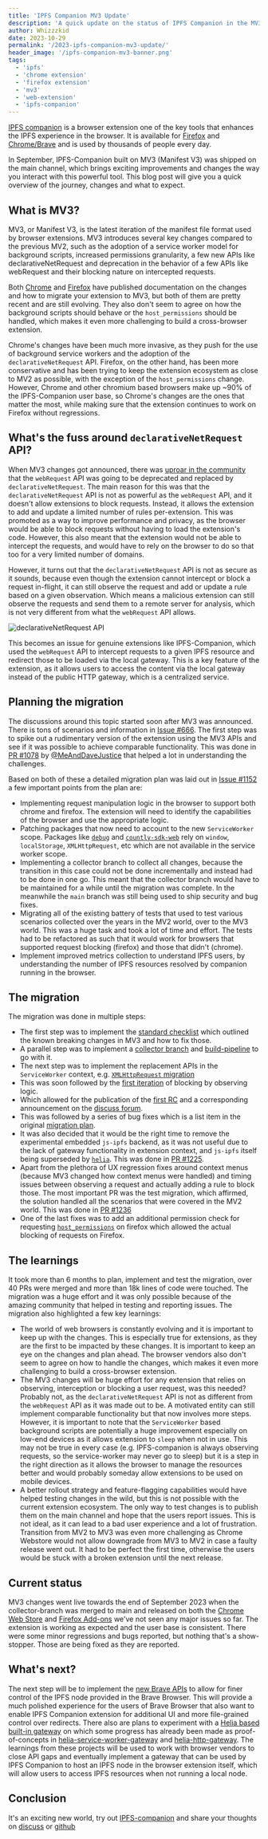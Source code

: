 ```yaml
---
title: 'IPFS Companion MV3 Update'
description: 'A quick update on the status of IPFS Companion in the MV3 world.'
author: Whizzzkid
date: 2023-10-29
permalink: '/2023-ipfs-companion-mv3-update/'
header_image: '/ipfs-companion-mv3-banner.png'
tags:
  - 'ipfs'
  - 'chrome extension'
  - 'firefox extension'
  - 'mv3'
  - 'web-extension'
  - 'ipfs-companion'
---
```


[IPFS companion](https://docs.ipfs.tech/install/ipfs-companion/#install) is a browser extension one of the key tools that enhances the IPFS experience in the browser. It is available for [Firefox](https://addons.mozilla.org/en-US/firefox/addon/ipfs-companion/) and [Chrome/Brave](https://chrome.google.com/webstore/detail/ipfs-companion/nibjojkomfdiaoajekhjakgkdhaomnch) and is used by thousands of people every day.

In September, IPFS-Companion built on MV3 (Manifest V3) was shipped on the main channel, which brings exciting improvements and changes the way you interact with this powerful tool. This blog post will give you a quick overview of the journey, changes and what to expect.

## What is MV3?

MV3, or Manifest V3, is the latest iteration of the manifest file format used by browser extensions. MV3 introduces several key changes compared to the previous MV2, such as the adoption of a service worker model for background scripts, increased permissions granularity, a few new APIs like declarativeNetRequest and deprecation in the behavior of a few APIs like webRequest and their blocking nature on intercepted requests.

Both [Chrome](https://developer.chrome.com/docs/extensions/mv3/intro/mv3-overview/) and [Firefox](https://extensionworkshop.com/documentation/develop/manifest-v3-migration-guide/) have published documentation on the changes and how to migrate your extension to MV3, but both of them are pretty recent and are still evolving. They also don't seem to agree on how the background scripts should behave or the `host_permissions` should be handled, which makes it even more challenging to build a cross-browser extension.

Chrome's changes have been much more invasive, as they push for the use of background service workers and the adoption of the `declarativeNetRequest` API. Firefox, on the other hand, has been more conservative and has been trying to keep the extension ecosystem as close to MV2 as possible, with the exception of the `host_permissions` change. However, Chrome and other chromium based browsers make up ~90% of the IPFS-Companion user base, so Chrome's changes are the ones that matter the most, while making sure that the extension continues to work on Firefox without regressions.

## What's the fuss around `declarativeNetRequest` API?

When MV3 changes got announced, there was [uproar in the community](https://arstechnica.com/gadgets/2022/09/chromes-new-ad-blocker-limiting-extension-platform-will-launch-in-2023/) that the `webRequest` API was going to be deprecated and replaced by `declarativeNetRequest`. The main reason for this was that the `declarativeNetRequest` API is not as powerful as the `webRequest` API, and it doesn't allow extensions to block requests. Instead, it allows the extension to add and update a limited number of rules per-extension. This was promoted as a way to improve performance and privacy, as the browser would be able to block requests without having to load the extension's code. However, this also meant that the extension would not be able to intercept the requests, and would have to rely on the browser to do so that too for a very limited number of domains.

However, it turns out that the `declarativeNetRequest` API is not as secure as it sounds, because even though the extension cannot intercept or block a request in-flight, it can still observe the request and add or update a rule based on a given observation. Which means a malicious extension can still observe the requests and send them to a remote server for analysis, which is not very different from what the `webRequest` API allows.

![declarativeNetRequest API](../assets/ipfs-companion-mv3-declarativenetrequest.png)

This becomes an issue for genuine extensions like IPFS-Companion, which used the `webRequest` API to intercept requests to a given IPFS resource and redirect those to be loaded via the local gateway. This is a key feature of the extension, as it allows users to access the content via the local gateway instead of the public HTTP gateway, which is a centralized service.

## Planning the migration

The discussions around this topic started soon after MV3 was announced. There is tons of scenarios and information in [Issue #666](https://github.com/ipfs/ipfs-companion/issues/666). The first step was to spike out a rudimentary version of the extension using the MV3 APIs and see if it was possible to achieve comparable functionality. This was done in [PR #1078](https://github.com/ipfs/ipfs-companion/pull/1078) by [@MeAndDaveJustice](https://github.com/meandavejustice) that helped a lot in understanding the challenges.

Based on both of these a detailed migration plan was laid out in [Issue #1152](https://github.com/ipfs/ipfs-companion/issues/1152) a few important points from the plan are:

- Implementing request manipulation logic in the browser to support both chrome and firefox. The extension will need to identify the capabilities of the browser and use the appropriate logic.
- Patching packages that now need to account to the new `ServiceWorker` scope. Packages like [`debug`](https://www.npmjs.com/package/debug) and [`countly-sdk-web`](https://www.npmjs.com/package/countly-sdk-web) rely on `window`, `localStorage`, `XMLHttpRequest`, etc which are not available in the service worker scope.
- Implementing a collector branch to collect all changes, because the transition in this case could not be done incrementally and instead had to be done in one go. This meant that the collector branch would have to be maintained for a while until the migration was complete. In the meanwhile the `main` branch was still being used to ship security and bug fixes.
- Migrating all of the existing battery of tests that used to test various scenarios collected over the years in the MV2 world, over to the MV3 world. This was a huge task and took a lot of time and effort. The tests had to be refactored as such that it would work for browsers that supported request blocking (firefox) and those that didn't (chrome).
- Implement improved metrics collection to understand IPFS users, by understanding the number of IPFS resources resolved by companion running in the browser.

## The migration

The migration was done in multiple steps:

- The first step was to implement the [standard checklist](https://github.com/ipfs/ipfs-companion/pull/1170) which outlined the known breaking changes in MV3 and how to fix those.
- A parallel step was to implement a [collector branch](https://github.com/ipfs/ipfs-companion/pull/1182) and [build-pipeline](https://github.com/ipfs/ipfs-companion/pull/1183) to go with it.
- The next step was to implement the replacement APIs in the `ServiceWorker` context, e.g. [`XMLHttpRequest` migration](https://github.com/ipfs/ipfs-companion/pull/1179)
- This was soon followed by the [first iteration](https://github.com/ipfs/ipfs-companion/pull/1181) of blocking by observing logic.
- Which allowed for the publication of the [first RC](https://github.com/ipfs/ipfs-companion/pull/1192) and a corresponding announcement on the [discuss forum](https://discuss.ipfs.tech/t/announcing-ipfs-companion-mv3-rc-beta/16442).
- This was followed by a series of bug fixes which is a list item in the original [migration plan](https://github.com/ipfs/ipfs-companion/issues/1152).
- It was also decided that it would be the right time to remove the experimental embedded `js-ipfs` backend, as it was not useful due to the lack of gateway functionality in extension context, and `js-ipfs` itself being superseded by [`helia`](https://helia.io). This was done in [PR #1225](https://github.com/ipfs/ipfs-companion/pull/1225).
- Apart from the plethora of UX regression fixes around context menus (because MV3 changed how context menus were handled) and timing issues between observing a request and actually adding a rule to block those. The most important PR was the test migration, which affirmed, the solution handled all the scenarios that were covered in the MV2 world. This was done in [PR #1236](https://github.com/ipfs/ipfs-companion/pull/1236)
- One of the last fixes was to add an additional permission check for requesting [`host_permissions`](https://github.com/ipfs/ipfs-companion/pull/1250) on firefox which allowed the actual blocking of requests on Firefox.

## The learnings

It took more than 6 months to plan, implement and test the migration, over 40 PRs were merged and more than 18k lines of code were touched. The migration was a huge effort and it was only possible because of the amazing community that helped in testing and reporting issues. The migration also highlighted a few key learnings:

- The world of web browsers is constantly evolving and it is important to keep up with the changes. This is especially true for extensions, as they are the first to be impacted by these changes. It is important to keep an eye on the changes and plan ahead. The browser vendors also don't seem to agree on how to handle the changes, which makes it even more challenging to build a cross-browser extension.
- The MV3 changes will be huge effort for any extension that relies on observing, interception or blocking a user request, was this needed? Probably not, as the `declarativeNetRequest` API is not as different from the `webRequest` API as it was made out to be. A motivated entity can still implement comparable functionality but that now involves more steps. However, it is important to note that the `ServiceWorker` based background scripts are potentially a huge improvement especially on low-end devices as it allows extension to `sleep` when not in use. This may not be true in every case (e.g. IPFS-companion is always observing requests, so the service-worker may never go to sleep) but it is a step in the right direction as it allows the browser to manage the resources better and would probably someday allow extensions to be used on mobile devices.
- A better rollout strategy and feature-flagging capabilities would have helped testing changes in the wild, but this is not possible with the current extension ecosystem. The only way to test changes is to publish them on the main channel and hope that the users report issues. This is not ideal, as it can lead to a bad user experience and a lot of frustration. Transition from MV2 to MV3 was even more challenging as Chrome Webstore would not allow downgrade from MV3 to MV2 in case a faulty release went out. It had to be perfect the first time, otherwise the users would be stuck with a broken extension until the next release.

## Current status

MV3 changes went live towards the end of September 2023 when the collector-branch was merged to main and released on both the [Chrome Web Store](https://chrome.google.com/webstore/detail/ipfs-companion/nibjojkomfdiaoajekhjakgkdhaomnch) and [Firefox Add-ons](https://addons.mozilla.org/en-US/firefox/addon/ipfs-companion/) we've not seen any major issues so far. The extension is working as expected and the user base is consistent. There were some minor regressions and bugs reported, but nothing that's a show-stopper. Those are being fixed as they are reported.

## What's next?

The next step will be to implement the [new Brave APIs](https://github.com/ipfs/ipfs-companion/issues/1281) to allow for finer control of the IPFS node provided in the Brave Browser. This will provide a much polished experience for the users of Brave Browser that also want to enable IPFS Companion extension for additional UI and more file-grained control over redirects. There also are plans to experiment with a [Helia based built-in gateway](https://github.com/ipfs/ipfs-companion/issues/1284) on which some progress has already been made as proof-of-concepts in [helia-service-worker-gateway](https://github.com/ipfs-shipyard/helia-service-worker-gateway) and [helia-http-gateway](https://github.com/ipfs/helia-http-gateway). The learnings from these projects will be used to work with browser vendors to close API gaps and eventually implement a gateway that can be used by IPFS Companion to host an IPFS node in the browser extension itself, which will allow users to access IPFS resources when not running a local node.

## Conclusion

It's an exciting new world, try out [IPFS-companion](https://github.com/ipfs/ipfs-companion) and share your thoughts on [discuss](https://discuss.ipfs.tech/tag/ipfs-companion) or [github](https://github.com/ipfs/ipfs-companion/issues)
